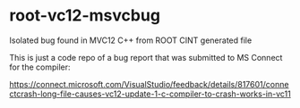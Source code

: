 root-vc12-msvcbug
=================

Isolated bug found in MVC12 C++ from ROOT CINT generated file

This is just a code repo of a bug report that was submitted to MS Connect for the compiler:

  https://connect.microsoft.com/VisualStudio/feedback/details/817601/connectcrash-long-file-causes-vc12-update-1-c-compiler-to-crash-works-in-vc11
  
